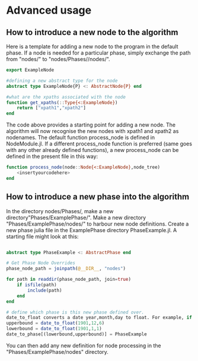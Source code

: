 # Advanced usage

## How to introduce a new node to the algorithm

Here is a template for adding a new node to the program in the default phase. If a node is needed for a particular phase, simply exchange the path from "nodes/" to "nodes/Phases/<yourphase>/nodes/". 

```julia
export ExampleNode

#defining a new abstract type for the node
abstract type ExampleNode{P} <: AbstractNode{P} end

#what are the xpaths associated with the node
function get_xpaths(::Type{<:ExampleNode})
    return ["xpath1","xpath2"]
end
```

The code above provides a starting point for adding a new node. The algorithm will now recognise the new nodes with xpath1 and xpath2 as nodenames. The default function process\_node is defined in NodeModule.jl. If a different process\_node function is preferred (same goes with any other already defined functions), a new process\_node can be defined in the present file in this way:

```julia
function process_node(node::Node{<:ExampleNode},node_tree)
    <insertyourcodehere>
end
```
## How to introduce a new phase into the algorithm

In the directory nodes/Phases/, make a new directory"Phases/ExamplePhase/". Make a new directory "Phases/ExamplePhase/nodes/" to harbour new node definitions. Create a new phase julia file in the ExamplePhase directory PhaseExample.jl. A starting file might look at this:

```julia

abstract type PhaseExample <: AbstractPhase end

# Get Phase Node Overrides
phase_node_path = joinpath(@__DIR__, "nodes")

for path in readdir(phase_node_path, join=true)
    if isfile(path)
        include(path)
    end
end

# define which phase is this new phase defined over.
date_to_float converts a date year,month,day to float. For example, if the range of the phase goes from 1st Jan 1901 tp 6th Dec 1901:
upperbound = date_to_float(1901,12,6)
lowerbound = date_to_float(1901,1,1)
date_to_phase[(lowerbound,upperbound)] = PhaseExample
```

You can then add any new definition for node processing in the "Phases/ExamplePhase/nodes" directory.


